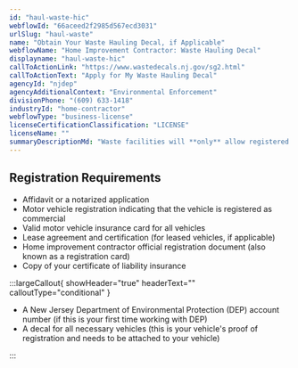 ```yaml
---
id: "haul-waste-hic"
webflowId: "66aceed2f2985d567ecd3031"
urlSlug: "haul-waste"
name: "Obtain Your Waste Hauling Decal, if Applicable"
webflowName: "Home Improvement Contractor: Waste Hauling Decal"
displayname: "haul-waste-hic"
callToActionLink: "https://www.wastedecals.nj.gov/sg2.html"
callToActionText: "Apply for My Waste Hauling Decal"
agencyId: "njdep"
agencyAdditionalContext: "Environmental Enforcement"
divisionPhone: "(609) 633-1418"
industryId: "home-contractor"
webflowType: "business-license"
licenseCertificationClassification: "LICENSE"
licenseName: ""
summaryDescriptionMd: "Waste facilities will **only** allow registered vehicles with a decal to discard waste. If you collect or haul waste for other companies, you need to be a [commercial waste hauler](https://www.wastedecals.nj.gov/swt2.html), which is a more time-intensive process."
---
```


## Registration Requirements

- Affidavit or a notarized application
- Motor vehicle registration indicating that the vehicle is registered as commercial
- Valid motor vehicle insurance card for all vehicles
- Lease agreement and certification (for leased vehicles, if applicable)
- Home improvement contractor official registration document (also known as a registration card)
- Copy of your certificate of liability insurance

:::largeCallout{ showHeader="true" headerText="" calloutType="conditional" }

- A New Jersey Department of Environmental Protection (DEP) account number (if this is your first time working with DEP)
- A decal for all necessary vehicles (this is your vehicle's proof of registration and needs to be attached to your vehicle)

:::
